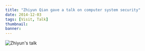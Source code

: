```yaml
---
title: "Zhiyun Qian gave a talk on computer system security"
date: 2014-12-03
tags: [Visit, Talk]
thumbnail:
banner:
---
```

![Zhiyun's talk](/2014/12/03/Zhiyun-visit/talk.jpg)